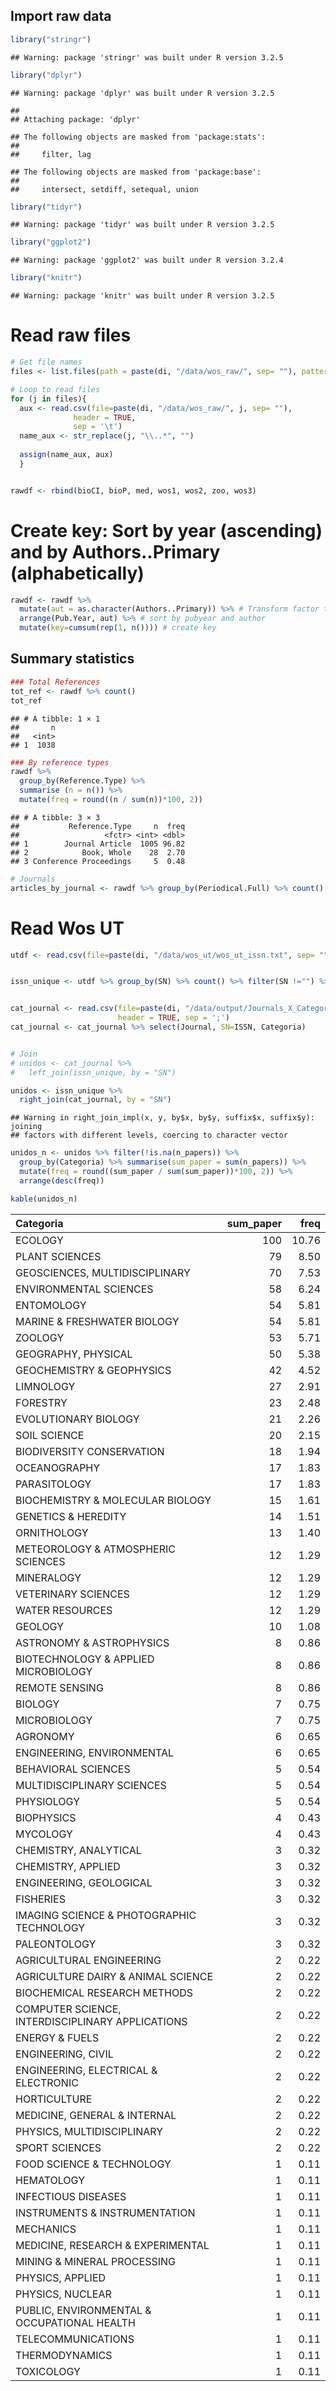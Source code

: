 Import raw data
---------------

``` r
library("stringr") 
```

    ## Warning: package 'stringr' was built under R version 3.2.5

``` r
library("dplyr")
```

    ## Warning: package 'dplyr' was built under R version 3.2.5

    ## 
    ## Attaching package: 'dplyr'

    ## The following objects are masked from 'package:stats':
    ## 
    ##     filter, lag

    ## The following objects are masked from 'package:base':
    ## 
    ##     intersect, setdiff, setequal, union

``` r
library("tidyr")
```

    ## Warning: package 'tidyr' was built under R version 3.2.5

``` r
library("ggplot2")
```

    ## Warning: package 'ggplot2' was built under R version 3.2.4

``` r
library("knitr")
```

    ## Warning: package 'knitr' was built under R version 3.2.5

Read raw files
==============

``` r
# Get file names
files <- list.files(path = paste(di, "/data/wos_raw/", sep= ""), pattern= "\\.txt$")

# Loop to read files 
for (j in files){ 
  aux <- read.csv(file=paste(di, "/data/wos_raw/", j, sep= ""),
              header = TRUE,
              sep = '\t')
  name_aux <- str_replace(j, "\\..*", "") 
  
  assign(name_aux, aux)
  }


rawdf <- rbind(bioCI, bioP, med, wos1, wos2, zoo, wos3)
```

Create key: Sort by year (ascending) and by Authors..Primary (alphabetically)
=============================================================================

``` r
rawdf <- rawdf %>% 
  mutate(aut = as.character(Authors..Primary)) %>% # Transform factor to character 
  arrange(Pub.Year, aut) %>% # sort by pubyear and author 
  mutate(key=cumsum(rep(1, n()))) # create key 
```

Summary statistics
------------------

``` r
### Total References
tot_ref <- rawdf %>% count()
tot_ref
```

    ## # A tibble: 1 × 1
    ##       n
    ##   <int>
    ## 1  1038

``` r
### By reference types 
rawdf %>% 
  group_by(Reference.Type) %>% 
  summarise (n = n()) %>%
  mutate(freq = round((n / sum(n))*100, 2))
```

    ## # A tibble: 3 × 3
    ##           Reference.Type     n  freq
    ##                   <fctr> <int> <dbl>
    ## 1        Journal Article  1005 96.82
    ## 2            Book, Whole    28  2.70
    ## 3 Conference Proceedings     5  0.48

``` r
# Journals 
articles_by_journal <- rawdf %>% group_by(Periodical.Full) %>% count() 
```

Read Wos UT
===========

``` r
utdf <- read.csv(file=paste(di, "/data/wos_ut/wos_ut_issn.txt", sep= ""), header = TRUE, sep = '\t')


issn_unique <- utdf %>% group_by(SN) %>% count() %>% filter(SN !="") %>% select(SN, n_papers=n)


cat_journal <- read.csv(file=paste(di, "/data/output/Journals_X_Categories.txt", sep= ""), 
                        header = TRUE, sep = ';')
cat_journal <- cat_journal %>% select(Journal, SN=ISSN, Categoria)


# Join 
# unidos <- cat_journal %>% 
#   left_join(issn_unique, by = "SN")

unidos <- issn_unique %>% 
  right_join(cat_journal, by = "SN") 
```

    ## Warning in right_join_impl(x, y, by$x, by$y, suffix$x, suffix$y): joining
    ## factors with different levels, coercing to character vector

``` r
unidos_n <- unidos %>% filter(!is.na(n_papers)) %>% 
  group_by(Categoria) %>% summarise(sum_paper = sum(n_papers)) %>% 
  mutate(freq = round((sum_paper / sum(sum_paper))*100, 2)) %>% 
  arrange(desc(freq))

kable(unidos_n)
```

| Categoria                                        |  sum\_paper|   freq|
|:-------------------------------------------------|-----------:|------:|
| ECOLOGY                                          |         100|  10.76|
| PLANT SCIENCES                                   |          79|   8.50|
| GEOSCIENCES, MULTIDISCIPLINARY                   |          70|   7.53|
| ENVIRONMENTAL SCIENCES                           |          58|   6.24|
| ENTOMOLOGY                                       |          54|   5.81|
| MARINE & FRESHWATER BIOLOGY                      |          54|   5.81|
| ZOOLOGY                                          |          53|   5.71|
| GEOGRAPHY, PHYSICAL                              |          50|   5.38|
| GEOCHEMISTRY & GEOPHYSICS                        |          42|   4.52|
| LIMNOLOGY                                        |          27|   2.91|
| FORESTRY                                         |          23|   2.48|
| EVOLUTIONARY BIOLOGY                             |          21|   2.26|
| SOIL SCIENCE                                     |          20|   2.15|
| BIODIVERSITY CONSERVATION                        |          18|   1.94|
| OCEANOGRAPHY                                     |          17|   1.83|
| PARASITOLOGY                                     |          17|   1.83|
| BIOCHEMISTRY & MOLECULAR BIOLOGY                 |          15|   1.61|
| GENETICS & HEREDITY                              |          14|   1.51|
| ORNITHOLOGY                                      |          13|   1.40|
| METEOROLOGY & ATMOSPHERIC SCIENCES               |          12|   1.29|
| MINERALOGY                                       |          12|   1.29|
| VETERINARY SCIENCES                              |          12|   1.29|
| WATER RESOURCES                                  |          12|   1.29|
| GEOLOGY                                          |          10|   1.08|
| ASTRONOMY & ASTROPHYSICS                         |           8|   0.86|
| BIOTECHNOLOGY & APPLIED MICROBIOLOGY             |           8|   0.86|
| REMOTE SENSING                                   |           8|   0.86|
| BIOLOGY                                          |           7|   0.75|
| MICROBIOLOGY                                     |           7|   0.75|
| AGRONOMY                                         |           6|   0.65|
| ENGINEERING, ENVIRONMENTAL                       |           6|   0.65|
| BEHAVIORAL SCIENCES                              |           5|   0.54|
| MULTIDISCIPLINARY SCIENCES                       |           5|   0.54|
| PHYSIOLOGY                                       |           5|   0.54|
| BIOPHYSICS                                       |           4|   0.43|
| MYCOLOGY                                         |           4|   0.43|
| CHEMISTRY, ANALYTICAL                            |           3|   0.32|
| CHEMISTRY, APPLIED                               |           3|   0.32|
| ENGINEERING, GEOLOGICAL                          |           3|   0.32|
| FISHERIES                                        |           3|   0.32|
| IMAGING SCIENCE & PHOTOGRAPHIC TECHNOLOGY        |           3|   0.32|
| PALEONTOLOGY                                     |           3|   0.32|
| AGRICULTURAL ENGINEERING                         |           2|   0.22|
| AGRICULTURE DAIRY & ANIMAL SCIENCE               |           2|   0.22|
| BIOCHEMICAL RESEARCH METHODS                     |           2|   0.22|
| COMPUTER SCIENCE, INTERDISCIPLINARY APPLICATIONS |           2|   0.22|
| ENERGY & FUELS                                   |           2|   0.22|
| ENGINEERING, CIVIL                               |           2|   0.22|
| ENGINEERING, ELECTRICAL & ELECTRONIC             |           2|   0.22|
| HORTICULTURE                                     |           2|   0.22|
| MEDICINE, GENERAL & INTERNAL                     |           2|   0.22|
| PHYSICS, MULTIDISCIPLINARY                       |           2|   0.22|
| SPORT SCIENCES                                   |           2|   0.22|
| FOOD SCIENCE & TECHNOLOGY                        |           1|   0.11|
| HEMATOLOGY                                       |           1|   0.11|
| INFECTIOUS DISEASES                              |           1|   0.11|
| INSTRUMENTS & INSTRUMENTATION                    |           1|   0.11|
| MECHANICS                                        |           1|   0.11|
| MEDICINE, RESEARCH & EXPERIMENTAL                |           1|   0.11|
| MINING & MINERAL PROCESSING                      |           1|   0.11|
| PHYSICS, APPLIED                                 |           1|   0.11|
| PHYSICS, NUCLEAR                                 |           1|   0.11|
| PUBLIC, ENVIRONMENTAL & OCCUPATIONAL HEALTH      |           1|   0.11|
| TELECOMMUNICATIONS                               |           1|   0.11|
| THERMODYNAMICS                                   |           1|   0.11|
| TOXICOLOGY                                       |           1|   0.11|
